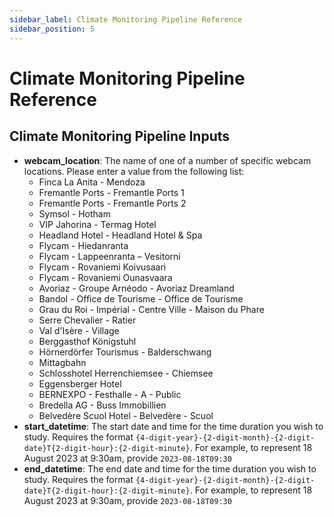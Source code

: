```yaml
---
sidebar_label: Climate Monitoring Pipeline Reference
sidebar_position: 5
---
```


# Climate Monitoring Pipeline Reference

## Climate Monitoring Pipeline Inputs

- **webcam_location**: The name of one of a number of specific webcam locations. Please enter a value from the following list:
    - Finca La Anita - Mendoza
    - Fremantle Ports - Fremantle Ports 1
    - Fremantle Ports - Fremantle Ports 2
    - Symsol - Hotham
	- VIP Jahorina - Termag Hotel
	- Headland Hotel - Headland Hotel & Spa
	- Flycam - Hiedanranta
	- Flycam - Lappeenranta – Vesitorni
	- Flycam - Rovaniemi Koivusaari
	- Flycam - Rovaniemi Ounasvaara
	- Avoriaz - Groupe Arnéodo - Avoriaz Dreamland
	- Bandol - Office de Tourisme - Office de Tourisme
	- Grau du Roi - Impérial - Centre Ville - Maison du Phare
	- Serre Chevalier - Ratier
	- Val d'Isère - Village
	- Berggasthof Königstuhl
	- Hörnerdörfer Tourismus - Balderschwang
	- Mittagbahn
	- Schlosshotel Herrenchiemsee - Chiemsee
	- Eggensberger Hotel
	- BERNEXPO - Festhalle - A - Public
	- Bredella AG - Buss Immobillien
	- Belvedère Scuol Hotel - Belvedère - Scuol
- **start_datetime**: The start date and time for the time duration you wish to study. Requires the format `{4-digit-year}-{2-digit-month}-{2-digit-date}T{2-digit-hour}:{2-digit-minute}`. For example, to represent 18 August 2023 at 9:30am, provide `2023-08-18T09:30`
- **end_datetime**: The end date and time for the time duration you wish to study. Requires the format `{4-digit-year}-{2-digit-month}-{2-digit-date}T{2-digit-hour}:{2-digit-minute}`. For example, to represent 18 August 2023 at 9:30am, provide `2023-08-18T09:30`